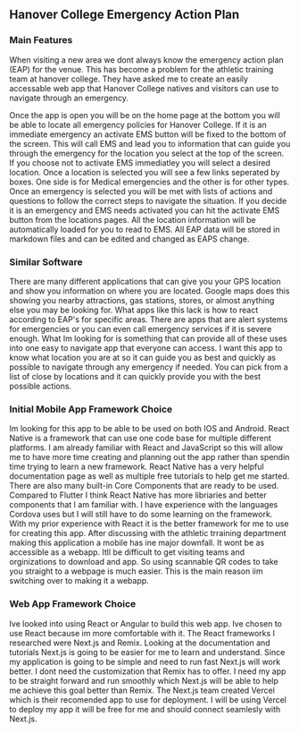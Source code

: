 ## Hanover College Emergency Action Plan 
### Main Features
When visiting a new area we dont always know the emergency action plan (EAP) for the venue. This has become a problem for the athletic training team at hanover college. They have asked me to create an easily accessable web app that Hanover College natives and visitors can use to navigate through an emergency.

Once the app is open you will be on the home page at the bottom you will be able to locate all emergency policies for Hanover College. If it is an immediate emergency an activate EMS button will be fixed to the bottom of the screen. This will call EMS and lead you to information that can guide you through the emergency for the location you select at the top of the screen. If you choose not to activate EMS immediatley you will select a desired location. Once a location is selected you will see a few links seperated by boxes. One side is for Medical emergencies and the other is for other types. Once an emergency is selected you will be met with lists of actions and questions to follow the correct steps to navigate the situation. If you decide it is an emergency and EMS needs activated you can hit the activate EMS button from the locations pages. All the location information will be automatically loaded for you to read to EMS. All EAP data will be stored in markdown files and can be edited and changed as EAPS change. 

### Similar Software 
There are many different applications that can give you your GPS location and show you information on where you are located. Google maps does this showing you nearby attractions, gas stations, stores, or almost anything else you may be looking for. What apps like this lack is how to react according to EAP's for specific areas. There are apps that are alert systems for emergencies or you can even call emergency services if it is severe enough. What Im looking for is something that can provide all of these uses into one easy to navigate app that everyone can access. I want this app to know what location you are at so it can guide you as best and quickly as possible to navigate through any emergency if needed. You can pick from a list of close by locations and it can quickly provide you with the best possible actions.

### Initial Mobile App Framework Choice
Im looking for this app to be able to be used on both IOS and Android. React Native is a framework that can use one code base for multiple different platforms. I am already familiar with React and JavaScript so this will allow me to have more time creating and planning out the app rather than spendin time trying to learn a new framework. React Native has a very helpful documentation page as well as multiple free tutorials to help get me started. There are also many built-in Core Components that are ready to be used. Compared to Flutter I think React Native has more libriaries and better components that I am familiar with. I have experience with the languages Cordova uses but I will still have to do some learning on the framework. With my prior experience with React it is the better framework for me to use for creating this app. After discussing with the athletic trraining department making this application a mobile has ine major downfall. It wont be as accessible as a webapp. Itll be difficult to get visiting teams and orginizations to download and app. So using scannable QR codes to take you straight to a webpage is much easier. This is the main reason iim switching over to making it a webapp. 

### Web App Framework Choice
Ive looked into using React or Angular to build this web app. Ive chosen to use React because im more comfortable with it. The React frameworks I researched were Next.js and Remix. Looking at the documentation and tutorials Next.js is going to be easier for me to learn and understand. Since my application is going to be simple and need to run fast Next.js will work better. I dont need the customization that Remix has to offer. I need my app to be straight forward and run smoothly which Next.js will be able to help me achieve this goal better than Remix. The Next.js team created Vercel which is their recomended app to use for deployment. I will be using Vercel to deploy my app it will be free for me and should connect seamlesly with Next.js.